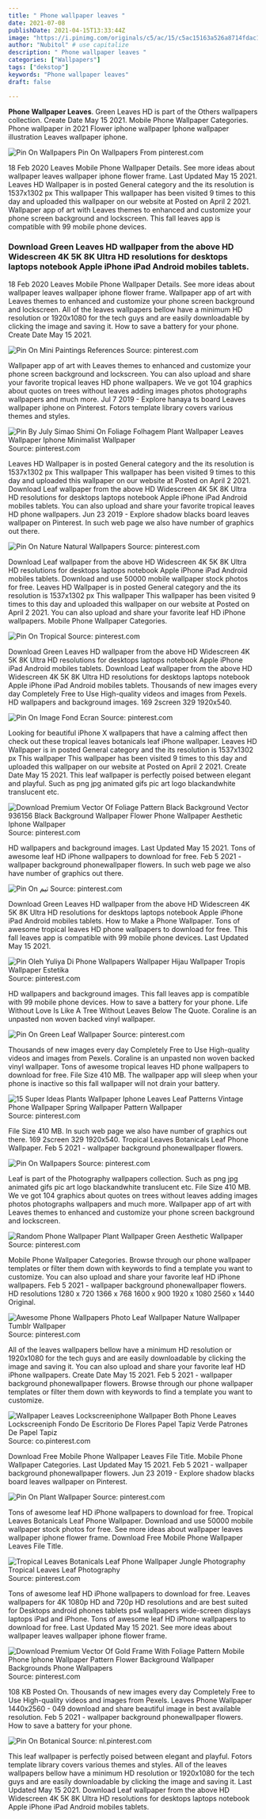```yaml
---
title: " Phone wallpaper leaves "
date: 2021-07-08
publishDate: 2021-04-15T13:33:44Z
image: "https://i.pinimg.com/originals/c5/ac/15/c5ac15163a526a8714fdac102d9f4ba2.jpg"
author: "Nubitol" # use capitalize
description: " Phone wallpaper leaves "
categories: ["Wallpapers"]
tags: ["dekstop"]
keywords: "Phone wallpaper leaves"
draft: false

---
```



**Phone Wallpaper Leaves**. Green Leaves HD is part of the Others wallpapers collection. Create Date May 15 2021. Mobile Phone Wallpaper Categories. Phone wallpaper in 2021 Flower iphone wallpaper Iphone wallpaper illustration Leaves wallpaper iphone.

![Pin On Wallpapers](https://i.pinimg.com/originals/e4/c9/9c/e4c99c15c45bf3419bf9a45dbac25eaf.jpg "Pin On Wallpapers")
Pin On Wallpapers From pinterest.com


18 Feb 2020 Leaves Mobile Phone Wallpaper Details. See more ideas about wallpaper leaves wallpaper iphone flower frame. Last Updated May 15 2021. Leaves HD Wallpaper is in posted General category and the its resolution is 1537x1302 px This wallpaper This wallpaper has been visited 9 times to this day and uploaded this wallpaper on our website at Posted on April 2 2021. Wallpaper app of art with Leaves themes to enhanced and customize your phone screen background and lockscreen. This fall leaves app is compatible with 99 mobile phone devices.

### Download Green Leaves HD wallpaper from the above HD Widescreen 4K 5K 8K Ultra HD resolutions for desktops laptops notebook Apple iPhone iPad Android mobiles tablets.

18 Feb 2020 Leaves Mobile Phone Wallpaper Details. See more ideas about wallpaper leaves wallpaper iphone flower frame. Wallpaper app of art with Leaves themes to enhanced and customize your phone screen background and lockscreen. All of the leaves wallpapers bellow have a minimum HD resolution or 1920x1080 for the tech guys and are easily downloadable by clicking the image and saving it. How to save a battery for your phone. Create Date May 15 2021.


![Pin On Mini Paintings References](https://i.pinimg.com/474x/29/d6/78/29d67895dd46840f15486a4b14cd5235.jpg "Pin On Mini Paintings References")
Source: pinterest.com

Wallpaper app of art with Leaves themes to enhanced and customize your phone screen background and lockscreen. You can also upload and share your favorite tropical leaves HD phone wallpapers. We ve got 104 graphics about quotes on trees without leaves adding images photos photographs wallpapers and much more. Jul 7 2019 - Explore hanaya ts board Leaves wallpaper iphone on Pinterest. Fotors template library covers various themes and styles.

![Pin By July Simao Shimi On Foliage Folhagem Plant Wallpaper Leaves Wallpaper Iphone Minimalist Wallpaper](https://i.pinimg.com/736x/d6/b0/05/d6b005b7ad9c5c03cd3cdfc0260d726f.jpg "Pin By July Simao Shimi On Foliage Folhagem Plant Wallpaper Leaves Wallpaper Iphone Minimalist Wallpaper")
Source: pinterest.com

Leaves HD Wallpaper is in posted General category and the its resolution is 1537x1302 px This wallpaper This wallpaper has been visited 9 times to this day and uploaded this wallpaper on our website at Posted on April 2 2021. Download Leaf wallpaper from the above HD Widescreen 4K 5K 8K Ultra HD resolutions for desktops laptops notebook Apple iPhone iPad Android mobiles tablets. You can also upload and share your favorite tropical leaves HD phone wallpapers. Jun 23 2019 - Explore shadow blacks board leaves wallpaper on Pinterest. In such web page we also have number of graphics out there.

![Pin On Nature Natural Wallpapers](https://i.pinimg.com/originals/8e/40/6a/8e406aeacb8d475a92125392ccb74344.jpg "Pin On Nature Natural Wallpapers")
Source: pinterest.com

Download Leaf wallpaper from the above HD Widescreen 4K 5K 8K Ultra HD resolutions for desktops laptops notebook Apple iPhone iPad Android mobiles tablets. Download and use 50000 mobile wallpaper stock photos for free. Leaves HD Wallpaper is in posted General category and the its resolution is 1537x1302 px This wallpaper This wallpaper has been visited 9 times to this day and uploaded this wallpaper on our website at Posted on April 2 2021. You can also upload and share your favorite leaf HD iPhone wallpapers. Mobile Phone Wallpaper Categories.

![Pin On Tropical](https://i.pinimg.com/originals/2f/5a/01/2f5a01120fffb5e1f85f9215ab1ffbe6.jpg "Pin On Tropical")
Source: pinterest.com

Download Green Leaves HD wallpaper from the above HD Widescreen 4K 5K 8K Ultra HD resolutions for desktops laptops notebook Apple iPhone iPad Android mobiles tablets. Download Leaf wallpaper from the above HD Widescreen 4K 5K 8K Ultra HD resolutions for desktops laptops notebook Apple iPhone iPad Android mobiles tablets. Thousands of new images every day Completely Free to Use High-quality videos and images from Pexels. HD wallpapers and background images. 169 2screen 329 1920x540.

![Pin On Image Fond Ecran](https://i.pinimg.com/originals/cd/b6/cc/cdb6ccedb0b6bd75ddee5150f0720f19.jpg "Pin On Image Fond Ecran")
Source: pinterest.com

Looking for beautiful iPhone X wallpapers that have a calming affect then check out these tropical leaves botanicals leaf iPhone wallpaper. Leaves HD Wallpaper is in posted General category and the its resolution is 1537x1302 px This wallpaper This wallpaper has been visited 9 times to this day and uploaded this wallpaper on our website at Posted on April 2 2021. Create Date May 15 2021. This leaf wallpaper is perfectly poised between elegant and playful. Such as png jpg animated gifs pic art logo blackandwhite translucent etc.

![Download Premium Vector Of Foliage Pattern Black Background Vector 936156 Black Background Wallpaper Flower Phone Wallpaper Aesthetic Iphone Wallpaper](https://i.pinimg.com/originals/f6/96/25/f69625e28efc7318f3675317bc58e57a.jpg "Download Premium Vector Of Foliage Pattern Black Background Vector 936156 Black Background Wallpaper Flower Phone Wallpaper Aesthetic Iphone Wallpaper")
Source: pinterest.com

HD wallpapers and background images. Last Updated May 15 2021. Tons of awesome leaf HD iPhone wallpapers to download for free. Feb 5 2021 - wallpaper background phonewallpaper flowers. In such web page we also have number of graphics out there.

![Pin On ثيم](https://i.pinimg.com/originals/ea/8d/67/ea8d6787f58be080cc25cac728a2cb9f.jpg "Pin On ثيم")
Source: pinterest.com

Download Green Leaves HD wallpaper from the above HD Widescreen 4K 5K 8K Ultra HD resolutions for desktops laptops notebook Apple iPhone iPad Android mobiles tablets. How to Make a Phone Wallpaper. Tons of awesome tropical leaves HD phone wallpapers to download for free. This fall leaves app is compatible with 99 mobile phone devices. Last Updated May 15 2021.

![Pin Oleh Yuliya Di Phone Wallpapers Wallpaper Hijau Wallpaper Tropis Wallpaper Estetika](https://i.pinimg.com/564x/53/37/d1/5337d1269da912cae6b4b8f2cc40fb19.jpg "Pin Oleh Yuliya Di Phone Wallpapers Wallpaper Hijau Wallpaper Tropis Wallpaper Estetika")
Source: pinterest.com

HD wallpapers and background images. This fall leaves app is compatible with 99 mobile phone devices. How to save a battery for your phone. Life Without Love Is Like A Tree Without Leaves Below The Quote. Coraline is an unpasted non woven backed vinyl wallpaper.

![Pin On Green Leaf Wallpaper](https://i.pinimg.com/originals/75/56/45/755645c7d4534e7ba326f76fb35b40eb.jpg "Pin On Green Leaf Wallpaper")
Source: pinterest.com

Thousands of new images every day Completely Free to Use High-quality videos and images from Pexels. Coraline is an unpasted non woven backed vinyl wallpaper. Tons of awesome tropical leaves HD phone wallpapers to download for free. File Size 410 MB. The wallpaper app will sleep when your phone is inactive so this fall wallpaper will not drain your battery.

![15 Super Ideas Plants Wallpaper Iphone Leaves Leaf Patterns Vintage Phone Wallpaper Spring Wallpaper Pattern Wallpaper](https://i.pinimg.com/474x/76/b2/29/76b2298d5bc24ea9a937ad3f3853ed3b.jpg "15 Super Ideas Plants Wallpaper Iphone Leaves Leaf Patterns Vintage Phone Wallpaper Spring Wallpaper Pattern Wallpaper")
Source: pinterest.com

File Size 410 MB. In such web page we also have number of graphics out there. 169 2screen 329 1920x540. Tropical Leaves Botanicals Leaf Phone Wallpaper. Feb 5 2021 - wallpaper background phonewallpaper flowers.

![Pin On Wallpapers](https://i.pinimg.com/originals/e4/c9/9c/e4c99c15c45bf3419bf9a45dbac25eaf.jpg "Pin On Wallpapers")
Source: pinterest.com

Leaf is part of the Photography wallpapers collection. Such as png jpg animated gifs pic art logo blackandwhite translucent etc. File Size 410 MB. We ve got 104 graphics about quotes on trees without leaves adding images photos photographs wallpapers and much more. Wallpaper app of art with Leaves themes to enhanced and customize your phone screen background and lockscreen.

![Random Phone Wallpaper Plant Wallpaper Green Aesthetic Wallpaper](https://i.pinimg.com/originals/be/02/9d/be029d159930435f6dacee86399a12d4.jpg "Random Phone Wallpaper Plant Wallpaper Green Aesthetic Wallpaper")
Source: pinterest.com

Mobile Phone Wallpaper Categories. Browse through our phone wallpaper templates or filter them down with keywords to find a template you want to customize. You can also upload and share your favorite leaf HD iPhone wallpapers. Feb 5 2021 - wallpaper background phonewallpaper flowers. HD resolutions 1280 x 720 1366 x 768 1600 x 900 1920 x 1080 2560 x 1440 Original.

![Awesome Phone Wallpapers Photo Leaf Wallpaper Nature Wallpaper Tumblr Wallpaper](https://i.pinimg.com/originals/a6/93/6b/a6936b8107d3541e5bdece333c244ed5.jpg "Awesome Phone Wallpapers Photo Leaf Wallpaper Nature Wallpaper Tumblr Wallpaper")
Source: pinterest.com

All of the leaves wallpapers bellow have a minimum HD resolution or 1920x1080 for the tech guys and are easily downloadable by clicking the image and saving it. You can also upload and share your favorite leaf HD iPhone wallpapers. Create Date May 15 2021. Feb 5 2021 - wallpaper background phonewallpaper flowers. Browse through our phone wallpaper templates or filter them down with keywords to find a template you want to customize.

![Wallpaper Leaves Lockscreeniphone Wallpaper Both Phone Leaves Lockscreeniph Fondo De Escritorio De Flores Papel Tapiz Verde Patrones De Papel Tapiz](https://i.pinimg.com/originals/a6/0c/fd/a60cfde57cae789e77f783cec9e47f14.png "Wallpaper Leaves Lockscreeniphone Wallpaper Both Phone Leaves Lockscreeniph Fondo De Escritorio De Flores Papel Tapiz Verde Patrones De Papel Tapiz")
Source: co.pinterest.com

Download Free Mobile Phone Wallpaper Leaves File Title. Mobile Phone Wallpaper Categories. Last Updated May 15 2021. Feb 5 2021 - wallpaper background phonewallpaper flowers. Jun 23 2019 - Explore shadow blacks board leaves wallpaper on Pinterest.

![Pin On Plant Wallpaper](https://i.pinimg.com/originals/c2/f2/f6/c2f2f63868aa3d12c1b4519dc0f42fac.jpg "Pin On Plant Wallpaper")
Source: pinterest.com

Tons of awesome leaf HD iPhone wallpapers to download for free. Tropical Leaves Botanicals Leaf Phone Wallpaper. Download and use 50000 mobile wallpaper stock photos for free. See more ideas about wallpaper leaves wallpaper iphone flower frame. Download Free Mobile Phone Wallpaper Leaves File Title.

![Tropical Leaves Botanicals Leaf Phone Wallpaper Jungle Photography Tropical Leaves Leaf Photography](https://i.pinimg.com/736x/dc/ed/8e/dced8e8ee5484bc5cada2cd7f6dc6bb2.jpg "Tropical Leaves Botanicals Leaf Phone Wallpaper Jungle Photography Tropical Leaves Leaf Photography")
Source: pinterest.com

Tons of awesome leaf HD iPhone wallpapers to download for free. Leaves wallpapers for 4K 1080p HD and 720p HD resolutions and are best suited for Desktops android phones tablets ps4 wallpapers wide-screen displays laptops iPad and iPhone. Tons of awesome leaf HD iPhone wallpapers to download for free. Last Updated May 15 2021. See more ideas about wallpaper leaves wallpaper iphone flower frame.

![Download Premium Vector Of Gold Frame With Foliage Pattern Mobile Phone Iphone Wallpaper Pattern Flower Background Wallpaper Backgrounds Phone Wallpapers](https://i.pinimg.com/originals/bb/8a/41/bb8a415790617ba08e5f91a1b3672f27.jpg "Download Premium Vector Of Gold Frame With Foliage Pattern Mobile Phone Iphone Wallpaper Pattern Flower Background Wallpaper Backgrounds Phone Wallpapers")
Source: pinterest.com

108 KB Posted On. Thousands of new images every day Completely Free to Use High-quality videos and images from Pexels. Leaves Phone Wallpaper 1440x2560 - 049 download and share beautiful image in best available resolution. Feb 5 2021 - wallpaper background phonewallpaper flowers. How to save a battery for your phone.

![Pin On Botanical](https://i.pinimg.com/originals/c5/ac/15/c5ac15163a526a8714fdac102d9f4ba2.jpg "Pin On Botanical")
Source: nl.pinterest.com

This leaf wallpaper is perfectly poised between elegant and playful. Fotors template library covers various themes and styles. All of the leaves wallpapers bellow have a minimum HD resolution or 1920x1080 for the tech guys and are easily downloadable by clicking the image and saving it. Last Updated May 15 2021. Download Leaf wallpaper from the above HD Widescreen 4K 5K 8K Ultra HD resolutions for desktops laptops notebook Apple iPhone iPad Android mobiles tablets.

